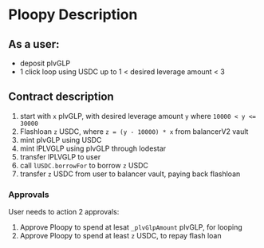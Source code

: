 # Ploopy Description

## As a user:

- deposit plvGLP
- 1 click loop using USDC up to 1 < desired leverage amount < 3

## Contract description

1. start with `x` plvGLP, with desired leverage amount `y` where `10000 < y <= 30000`
2. Flashloan `z` USDC, where `z = (y - 10000) * x` from balancerV2 vault
3. mint plvGLP using USDC
4. mint lPLVGLP using plvGLP through lodestar
5. transfer lPLVGLP to user
6. call `lUSDC.borrowFor` to borrow `z` USDC
7. transfer `z` USDC from user to balancer vault, paying back flashloan

### Approvals

User needs to action 2 approvals:

1. Approve Ploopy to spend at lesat `_plvGlpAmount` plvGLP, for looping
2. Approve Ploopy to spend at least `z` USDC, to repay flash loan
